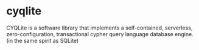 # cyqlite
CYQLite is a software library that implements a self-contained, serverless, zero-configuration, transactional cypher query language database engine. (in the same spirit as SQLite)
